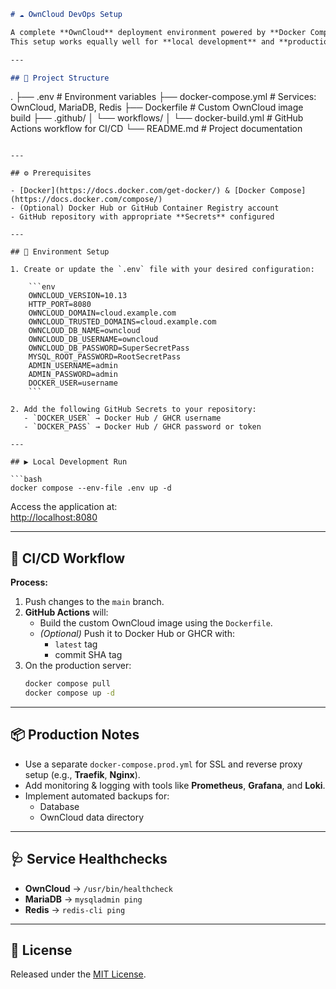 ```markdown
# ☁️ OwnCloud DevOps Setup

A complete **OwnCloud** deployment environment powered by **Docker Compose**, **MariaDB**, and **Redis**, featuring a fully automated **CI/CD pipeline** with **GitHub Actions**.  
This setup works equally well for **local development** and **production deployment**.

---

## 📂 Project Structure

```
.
├── .env                        # Environment variables
├── docker-compose.yml          # Services: OwnCloud, MariaDB, Redis
├── Dockerfile                  # Custom OwnCloud image build
├── .github/
│   └── workflows/
│       └── docker-build.yml    # GitHub Actions workflow for CI/CD
└── README.md                   # Project documentation
```

---

## ⚙️ Prerequisites

- [Docker](https://docs.docker.com/get-docker/) & [Docker Compose](https://docs.docker.com/compose/)
- (Optional) Docker Hub or GitHub Container Registry account
- GitHub repository with appropriate **Secrets** configured

---

## 🔧 Environment Setup

1. Create or update the `.env` file with your desired configuration:

    ```env
    OWNCLOUD_VERSION=10.13
    HTTP_PORT=8080
    OWNCLOUD_DOMAIN=cloud.example.com
    OWNCLOUD_TRUSTED_DOMAINS=cloud.example.com
    OWNCLOUD_DB_NAME=owncloud
    OWNCLOUD_DB_USERNAME=owncloud
    OWNCLOUD_DB_PASSWORD=SuperSecretPass
    MYSQL_ROOT_PASSWORD=RootSecretPass
    ADMIN_USERNAME=admin
    ADMIN_PASSWORD=admin
    DOCKER_USER=username
    ```

2. Add the following GitHub Secrets to your repository:
   - `DOCKER_USER` → Docker Hub / GHCR username  
   - `DOCKER_PASS` → Docker Hub / GHCR password or token  

---

## ▶️ Local Development Run

```bash
docker compose --env-file .env up -d
```

Access the application at:  
[http://localhost:8080](http://localhost:8080)

---

## 🚀 CI/CD Workflow

**Process:**
1. Push changes to the `main` branch.
2. **GitHub Actions** will:
   - Build the custom OwnCloud image using the `Dockerfile`.
   - *(Optional)* Push it to Docker Hub or GHCR with:
     - `latest` tag
     - commit SHA tag
3. On the production server:
    ```bash
    docker compose pull
    docker compose up -d
    ```

---

## 📦 Production Notes

- Use a separate `docker-compose.prod.yml` for SSL and reverse proxy setup (e.g., **Traefik**, **Nginx**).
- Add monitoring & logging with tools like **Prometheus**, **Grafana**, and **Loki**.
- Implement automated backups for:
  - Database
  - OwnCloud data directory

---

## 🩺 Service Healthchecks

- **OwnCloud** → `/usr/bin/healthcheck`  
- **MariaDB** → `mysqladmin ping`  
- **Redis** → `redis-cli ping`

---

## 📜 License

Released under the [MIT License](LICENSE).
```
